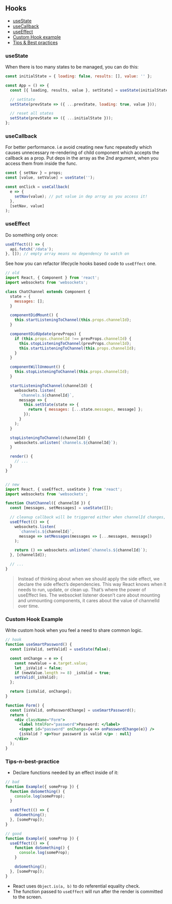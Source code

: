 ## Hooks

- [useState](#useState)
- [useCallback](#useCallback)
- [useEffect](#useEffect)
- [Custom Hook example](#custom-hook-example)
- [Tips & Best practices](#Tips-n-best-practice)

### useState

When there is too many states to be managed, you can do this:

```js
const initialState = { loading: false, results: [], value: '' };

const App = () => {
  const [{ loading, results, value }, setState] = useState(initialState);

  // setState
  setState(prevState => ({ ...prevState, loading: true, value }));

  // reset all states
  setState(prevState => ({ ...initialState }));
};
```

### useCallback

For better performance. i.e avoid creating new func repeatedly which causes unnecessary re-rendering of child component which accepts the callback as a prop. Put deps in the array as the 2nd argument, when you access them from inside the func.

```js
const { setNav } = props;
const [value, setValue] = useState('');

const onClick = useCallback(
  e => {
    setNav(value); // put value in dep array as you access it!
  },
  [setNav, value]
);
```

### useEffect

Do something only once:

```js
useEffect(() => {
  api.fetch('/data');
}, []); // empty array means no dependency to watch on
```

See how you can refactor lifecycle hooks based code to `useEffect` one.

```js
// old
import React, { Component } from 'react';
import websockets from 'websockets';

class ChatChannel extends Component {
  state = {
    messages: [];
  }

  componentDidMount() {
    this.startListeningToChannel(this.props.channelId);
  }

  componentDidUpdate(prevProps) {
    if (this.props.channelId !== prevProps.channelId) {
      this.stopListeningToChannel(prevProps.channelId);
      this.startListeningToChannel(this.props.channelId);
    }
  }

  componentWillUnmount() {
    this.stopListeningToChannel(this.props.channelId);
  }

  startListeningToChannel(channelId) {
    websockets.listen(
      `channels.${channelId}`,
      message => {
        this.setState(state => {
          return { messages: [...state.messages, message] };
        });
      }
    );
  }

  stopListeningToChannel(channelId) {
    websockets.unlisten(`channels.${channelId}`);
  }

  render() {
    // ...
  }
}


// new
import React, { useEffect, useState } from 'react';
import websockets from 'websockets';

function ChatChannel({ channelId }) {
  const [messages, setMessages] = useState([]);

  // cleanup callback will be triggered either when channelId changes, or when the component unmounts.
  useEffect(() => {
    websockets.listen(
      `channels.${channelId}`,
      message => setMessages(messages => [...messages, message])
    );

    return () => websockets.unlisten(`channels.${channelId}`);
  }, [channelId]);

  // ...
}
```

> Instead of thinking about when we should apply the side effect, we declare the side effect’s dependencies. This way React knows when it needs to run, update, or clean up.
> That’s where the power of useEffect lies. The websocket listener doesn’t care about mounting and unmounting components, it cares about the value of channelId over time.

### Custom Hook Example
Write custom hook when you feel a need to share common logic.

```jsx
// hook
function useSmartPassword() {
  const [isValid, setValid] = useState(false);

  const onChange = e => {
    const newValue = e.target.value;
    let _isValid = false;
    if (newValue.length >= 8) _isValid = true;
    setValid(_isValid);
  };

  return [isValid, onChange];
}

function Form() {
  const [isValid, onPasswordChange] = useSmartPassword();
  return (
    <div className="Form">
      <label htmlFor="password">Password: </label>
      <input id="password" onChange={e => onPasswordChange(e)} />
      {isValid ? <p>Your password is valid </p> : null}
    </div>
  );
}
```

### Tips-n-best-practice

- Declare functions needed by an effect inside of it:

```js
// bad
function Example({ someProp }) {
  function doSomething() {
    console.log(someProp);
  }

  useEffect(() => {
    doSomething();
  }, [someProp]);
}

// good
function Example({ someProp }) {
  useEffect(() => {
    function doSomething() {
      console.log(someProp);
    }

    doSomething();
  }, [someProp]);
}
```

- React uses `Object.is(a, b)` to do referential equality check.
- The function passed to `useEffect` will run after the render is committed to the screen.
